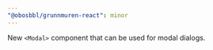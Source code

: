 ```yaml
---
"@obosbbl/grunnmuren-react": minor
---
```


New `<Modal>` component that can be used for modal dialogs.
